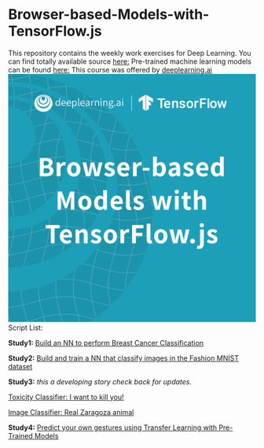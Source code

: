 # Browser-based-Models-with-TensorFlow.js
This repository contains the weekly work exercises for Deep Learning.
You can find totally available source [here:](https://github.com/lmoroney/dlaicourse)
Pre-trained machine learning models can be found [here:](https://github.com/tensorflow/tfjs-models)
This course was offered by [deeplearning.ai](https://www.deeplearning.ai/tensorflow-in-practice/)
![](images/javalogo.png)
Script List:

**Study1:**
[Build an NN to perform Breast Cancer Classification](https://carlosug.github.io/TensorflowinBrowser/src/study1/wdbc_exercise.html)

**Study2:**
[Build and train a NN that classify images in the Fashion MNIST dataset](https://carlosug.github.io/TensorflowinBrowser/src/study2/fashion-mnist.html)

**Study3:** _this a developing story check back for updates._

[Toxicity Classifier: I want to kill you!](https://carlosug.github.io/TensorflowinBrowser/src/study3/3.1/toxicity.html)

[Image Classifier: Real Zaragoza animal](https://carlosug.github.io/TensorflowinBrowser/src/study3/3.2/mobilenet.html)

**Study4:**
[Predict your own gestures using Transfer Learning with Pre-Trained Models](https://carlosug.github.io/TensorflowinBrowser/src/study4/rpsls.html)

